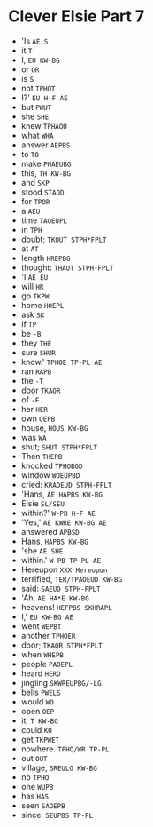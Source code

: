 # Clever Elsie Part 7

* 'Is `AE S`
* it `T`
* I, `EU KW-BG`
* or `OR`
* is `S`
* not `TPHOT`
* I?' `EU H-F AE`
* but `PWUT`
* she `SHE`
* knew `TPHAOU`
* what `WHA`
* answer `AEPBS`
* to `TO`
* make `PHAEUBG`
* this, `TH KW-BG`
* and `SKP`
* stood `STAOD`
* for `TPOR`
* a `AEU`
* time `TAOEUPL`
* in `TPH`
* doubt; `TKOUT STPH*FPLT`
* at `AT`
* length `HREPBG`
* thought: `THAUT STPH-FPLT`
* 'I `AE EU`
* will `HR`
* go `TKPW`
* home `HOEPL`
* ask `SK`
* if `TP`
* be `-B`
* they `THE`
* sure `SHUR`
* know.' `TPHOE TP-PL AE`
* ran `RAPB`
* the `-T`
* door `TKAOR`
* of `-F`
* her `HER`
* own `OEPB`
* house, `HOUS KW-BG`
* was `WA`
* shut; `SHUT STPH*FPLT`
* Then `THEPB`
* knocked `TPHOBGD`
* window `WOEUPBD`
* cried: `KRAOEUD STPH-FPLT`
* 'Hans, `AE HAPBS KW-BG`
* Elsie `EL/SEU`
* within?' `W-PB H-F AE`
* 'Yes,' `AE KWRE KW-BG AE`
* answered `APBSD`
* Hans, `HAPBS KW-BG`
* 'she `AE SHE`
* within.' `W-PB TP-PL AE`
* Hereupon `XXX Hereupon`
* terrified, `TER/TPAOEUD KW-BG`
* said: `SAEUD STPH-FPLT`
* 'Ah, `AE HA*E KW-BG`
* heavens! `HEFPBS SKHRAPL`
* I,' `EU KW-BG AE`
* went `WEPBT`
* another `TPHOER`
* door; `TKAOR STPH*FPLT`
* when `WHEPB`
* people `PAOEPL`
* heard `HERD`
* jingling `SKWREUPBG/-LG`
* bells `PWELS`
* would `WO`
* open `OEP`
* it, `T KW-BG`
* could `KO`
* get `TKPWET`
* nowhere. `TPHO/WR TP-PL`
* out `OUT`
* village, `SREULG KW-BG`
* no `TPHO`
* one `WUPB`
* has `HAS`
* seen `SAOEPB`
* since. `SEUPBS TP-PL`
